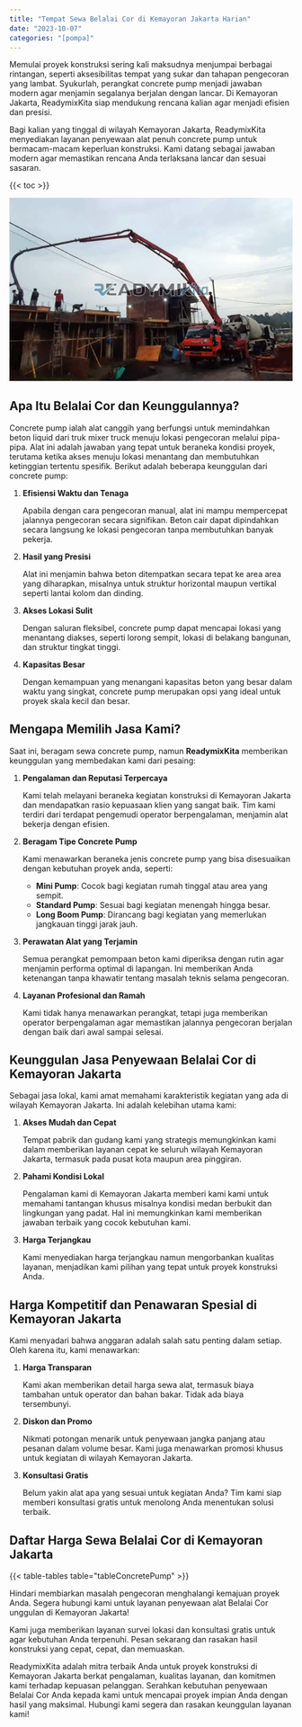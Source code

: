 ```yaml
---
title: "Tempat Sewa Belalai Cor di Kemayoran Jakarta Harian"
date: "2023-10-07"
categories: "[pompa]"
---
```


Memulai proyek konstruksi sering kali maksudnya menjumpai berbagai rintangan, seperti aksesibilitas tempat yang sukar dan tahapan pengecoran yang lambat. Syukurlah, perangkat concrete pump menjadi jawaban modern agar menjamin segalanya berjalan dengan lancar. Di Kemayoran Jakarta, ReadymixKita siap mendukung rencana kalian agar menjadi efisien dan presisi.

Bagi kalian yang tinggal di wilayah Kemayoran Jakarta, ReadymixKita menyediakan layanan penyewaan alat penuh concrete pump untuk bermacam-macam keperluan konstruksi. Kami datang sebagai jawaban modern agar memastikan rencana Anda terlaksana lancar dan sesuai sasaran.

{{< toc >}}

![Tempat Sewa Belalai Cor di Kemayoran Jakarta Harian](/images/pompa/sewa-pompa-03.jpg)

## Apa Itu Belalai Cor dan Keunggulannya?

Concrete pump ialah alat canggih yang berfungsi untuk memindahkan beton liquid dari truk mixer truck menuju lokasi pengecoran melalui pipa-pipa. Alat ini adalah jawaban yang tepat untuk beraneka kondisi proyek, terutama ketika akses menuju lokasi menantang dan membutuhkan ketinggian tertentu spesifik. Berikut adalah beberapa keunggulan dari concrete pump:

1. **Efisiensi Waktu dan Tenaga**

   Apabila dengan cara pengecoran manual, alat ini mampu mempercepat jalannya pengecoran secara signifikan. Beton cair dapat dipindahkan secara langsung ke lokasi pengecoran tanpa membutuhkan banyak pekerja.

2. **Hasil yang Presisi**

   Alat ini menjamin bahwa beton ditempatkan secara tepat ke area area yang diharapkan, misalnya untuk struktur horizontal maupun vertikal seperti lantai kolom dan dinding.

3. **Akses Lokasi Sulit**

   Dengan saluran fleksibel, concrete pump dapat mencapai lokasi yang menantang diakses, seperti lorong sempit, lokasi di belakang bangunan, dan struktur tingkat tinggi.

4. **Kapasitas Besar**

   Dengan kemampuan yang menangani kapasitas beton yang besar dalam waktu yang singkat, concrete pump merupakan opsi yang ideal untuk proyek skala kecil dan besar.

## Mengapa Memilih Jasa Kami?

Saat ini, beragam sewa concrete pump, namun **ReadymixKita** memberikan keunggulan yang membedakan kami dari pesaing:

1. **Pengalaman dan Reputasi Terpercaya**

   Kami telah melayani beraneka kegiatan konstruksi di Kemayoran Jakarta dan mendapatkan rasio kepuasaan klien yang sangat baik. Tim kami terdiri dari terdapat pengemudi operator berpengalaman, menjamin alat bekerja dengan efisien.

2. **Beragam Tipe Concrete Pump**

   Kami menawarkan beraneka jenis concrete pump yang bisa disesuaikan dengan kebutuhan proyek anda, seperti:
   - **Mini Pump**: Cocok bagi kegiatan rumah tinggal atau area yang sempit.
   - **Standard Pump**: Sesuai bagi kegiatan menengah hingga besar.
   - **Long Boom Pump**: Dirancang bagi kegiatan yang memerlukan jangkauan tinggi jarak jauh.

3. **Perawatan Alat yang Terjamin**

   Semua perangkat pemompaan beton kami diperiksa dengan rutin agar menjamin performa optimal di lapangan. Ini memberikan Anda ketenangan tanpa khawatir tentang masalah teknis selama pengecoran.

4. **Layanan Profesional dan Ramah**

   Kami tidak hanya menawarkan perangkat, tetapi juga memberikan operator berpengalaman agar memastikan jalannya pengecoran berjalan dengan baik dari awal sampai selesai.

## Keunggulan Jasa Penyewaan Belalai Cor di Kemayoran Jakarta

Sebagai jasa lokal, kami amat memahami karakteristik kegiatan yang ada di wilayah Kemayoran Jakarta. Ini adalah kelebihan utama kami:

1. **Akses Mudah dan Cepat**

   Tempat pabrik dan gudang kami yang strategis memungkinkan kami dalam memberikan layanan cepat ke seluruh wilayah Kemayoran Jakarta, termasuk pada pusat kota maupun area pinggiran.

2. **Pahami Kondisi Lokal**

   Pengalaman kami di Kemayoran Jakarta memberi kami kami untuk memahami tantangan khusus misalnya kondisi medan berbukit dan lingkungan yang padat. Hal ini memungkinkan kami memberikan jawaban terbaik yang cocok kebutuhan kami.

3. **Harga Terjangkau**

   Kami menyediakan harga terjangkau namun mengorbankan kualitas layanan, menjadikan kami pilihan yang tepat untuk proyek konstruksi Anda.

## Harga Kompetitif dan Penawaran Spesial di Kemayoran Jakarta

Kami menyadari bahwa anggaran adalah salah satu penting dalam setiap. Oleh karena itu, kami menawarkan:

1. **Harga Transparan**

   Kami akan memberikan detail harga sewa alat, termasuk biaya tambahan untuk operator dan bahan bakar. Tidak ada biaya tersembunyi.

2. **Diskon dan Promo**

   Nikmati potongan menarik untuk penyewaan jangka panjang atau pesanan dalam volume besar. Kami juga menawarkan promosi khusus untuk kegiatan di wilayah Kemayoran Jakarta.

3. **Konsultasi Gratis**

   Belum yakin alat apa yang sesuai untuk kegiatan Anda? Tim kami siap memberi konsultasi gratis untuk menolong Anda menentukan solusi terbaik.

## Daftar Harga Sewa Belalai Cor di Kemayoran Jakarta

{{< table-tables table="tableConcretePump" >}}

Hindari membiarkan masalah pengecoran menghalangi kemajuan proyek Anda. Segera hubungi kami untuk layanan penyewaan alat Belalai Cor unggulan di Kemayoran Jakarta!

Kami juga memberikan layanan survei lokasi dan konsultasi gratis untuk agar kebutuhan Anda terpenuhi. Pesan sekarang dan rasakan hasil konstruksi yang cepat, cepat, dan memuaskan.

ReadymixKita adalah mitra terbaik Anda untuk proyek konstruksi di Kemayoran Jakarta berkat pengalaman, kualitas layanan, dan komitmen kami terhadap kepuasan pelanggan. Serahkan kebutuhan penyewaan Belalai Cor Anda kepada kami untuk mencapai proyek impian Anda dengan hasil yang maksimal. Hubungi kami segera dan rasakan keunggulan layanan kami!
